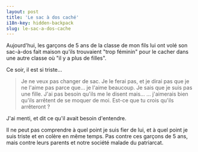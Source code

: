 ```yaml
---
layout: post
title: 'Le sac à dos caché'
i18n-key: hidden-backpack
slug: le-sac-a-dos-cache
---
```


Aujourd'hui, les garçons de 5 ans de la classe de mon fils lui ont volé son
sac-à-dos fait maison qu'ils trouvaient "trop féminin" pour le cacher dans une
autre classe où "il y a plus de filles".

<!-- more -->

Ce soir, il est si triste…

> Je ne veux pas changer de sac. Je le ferai pas, et je dirai pas que je ne
> l'aime pas parce que… je l'aime beaucoup. Je sais que je suis pas une fille.
> J'ai pas besoin qu'ils me le disent mais… … j'aimerais bien qu'ils arrêtent de
> se moquer de moi. Est-ce que tu crois qu'ils arrêteront ?

J'ai menti, et dit ce qu'il avait besoin d'entendre.

Il ne peut pas comprendre à quel point je suis fier de lui, et à quel point je
suis triste et en colère en même temps. Pas contre ces garçons de 5 ans, mais
contre leurs parents et notre société malade du patriarcat.
